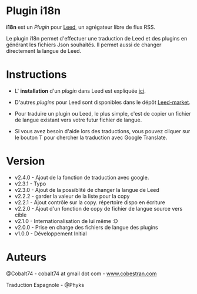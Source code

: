 Plugin i18n
=============

**i18n** est un _Plugin_ pour [Leed](http://projet.idleman.fr/leed), un agrégateur libre de flux RSS.

Le plugin i18n permet d'effectuer une traduction de Leed et des plugins en générant les fichiers Json souhaités.
Il permet aussi de changer directement la langue de Leed.

Instructions
============

* L' **installation** d'un _plugin_ dans Leed est expliquée [ici](http://projet.idleman.fr/leed/?page=Plugins).
* D'autres _plugins_ pour Leed sont disponibles dans le dépôt [Leed-market](https://github.com/ldleman/Leed-market).

* Pour traduire un plugin ou Leed, le plus simple, c'est de copier un fichier de langue existant vers votre futur fichier de langue.
* Si vous avez besoin d'aide lors des traductions, vous pouvez cliquer sur le bouton T pour chercher la traduction avec Google Translate.


Version
=======

* v2.4.0  -  Ajout de la fonction de traduction avec google.
* v2.3.1  -  Typo
* v2.3.0  -  Ajout de la possiblité de changer la langue de Leed
* v2.2.2  -  garder la valeur de la liste pour la copy
* v2.2.1  -  Ajout contrôle sur la copy. répertoire dispo en écriture
* v2.2.0  -  Ajout d'un fonction de copy de fichier de langue source vers cible
* v2.1.0  -  Internationalisation de lui même :D
* v2.0.0  -  Prise en charge des fichiers de langue des plugins
* v1.0.0  -  Développement Initial

Auteurs
=======
@Cobalt74 - cobalt74 at gmail dot com - www.cobestran.com

Traduction Espagnole - @Phyks
